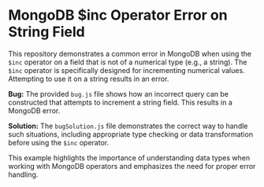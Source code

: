 # MongoDB $inc Operator Error on String Field

This repository demonstrates a common error in MongoDB when using the `$inc` operator on a field that is not of a numerical type (e.g., a string). The `$inc` operator is specifically designed for incrementing numerical values.  Attempting to use it on a string results in an error.

**Bug:** The provided `bug.js` file shows how an incorrect query can be constructed that attempts to increment a string field. This results in a MongoDB error.

**Solution:** The `bugSolution.js` file demonstrates the correct way to handle such situations, including appropriate type checking or data transformation before using the `$inc` operator.

This example highlights the importance of understanding data types when working with MongoDB operators and emphasizes the need for proper error handling.